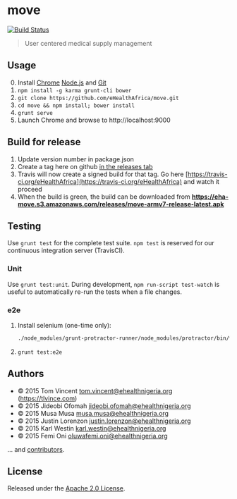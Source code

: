 # move

[![Build Status][travis-image]][travis-url]

[travis-url]: https://travis-ci.org/eHealthAfrica/move
[travis-image]: https://img.shields.io/travis/eHealthAfrica/move/develop.svg

> User centered medical supply management

## Usage

0. Install [Chrome][] [Node.js][] and [Git][]
1. `npm install -g karma grunt-cli bower`
2. `git clone https://github.com/eHealthAfrica/move.git`
3. `cd move && npm install; bower install`
4. `grunt serve`
5. Launch Chrome and browse to http://localhost:9000

[Chrome]: https://www.google.com/intl/en/chrome/
[Node.js]: http://nodejs.org
[Git]: http://git-scm.com
[chrome://extensions]: chrome://extensions

## Build for release

1. Update version number in package.json
2. Create a tag here on github [in the releases tab](https://github.com/eHealthAfrica/move/releases)
3. Travis will now create a signed build for that tag. Go here [https://travis-ci.org/eHealthAfrica](https://travis-ci.org/eHealthAfrica) and watch it proceed
4. When the build is green, the build can be downloaded from **https://eha-move.s3.amazonaws.com/releases/move-armv7-release-latest.apk**

## Testing

Use `grunt test` for the complete test suite. `npm test` is reserved for our
continuous integration server (TravisCI).

### Unit

Use `grunt test:unit`. During development, `npm run-script test-watch` is
useful to automatically re-run the tests when a file changes.

### e2e

1. Install selenium (one-time only):

    ```bash
    ./node_modules/grunt-protractor-runner/node_modules/protractor/bin/webdriver-manager update
    ```

2. `grunt test:e2e`

## Authors

* © 2015 Tom Vincent <tom.vincent@ehealthnigeria.org> (https://tlvince.com)
* © 2015 Jideobi Ofomah <jideobi.ofomah@ehealthnigeria.org>
* © 2015 Musa Musa <musa.musa@ehealthnigeria.org>
* © 2015 Justin Lorenzon <justin.lorenzon@ehealthnigeria.org>
* © 2015 Karl Westin <karl.westin@ehealthnigeria.org>
* © 2015 Femi Oni <oluwafemi.oni@ehealthnigeria.org>

… and [contributors][].

[contributors]: https://github.com/eHealthAfrica/move/graphs/contributors

## License

Released under the [Apache 2.0 License][license].

[license]: http://www.apache.org/licenses/LICENSE-2.0.html

